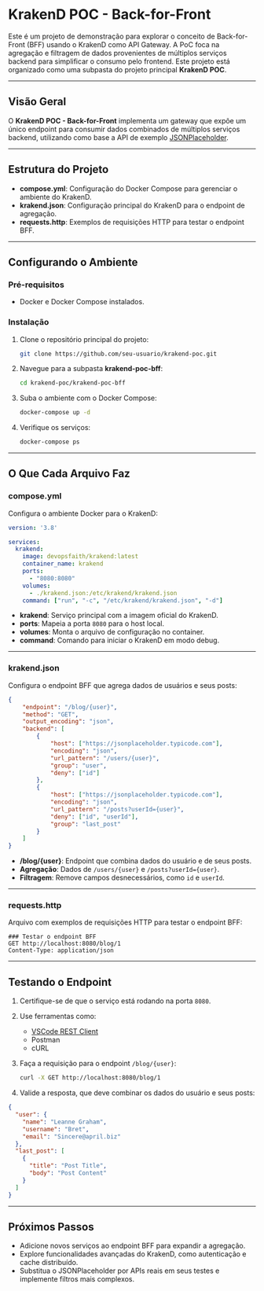 # KrakenD POC - Back-for-Front

Este é um projeto de demonstração para explorar o conceito de Back-for-Front (BFF) usando o KrakenD como API Gateway. A PoC foca na agregação e filtragem de dados provenientes de múltiplos serviços backend para simplificar o consumo pelo frontend. Este projeto está organizado como uma subpasta do projeto principal **KrakenD POC**.

---

## Visão Geral

O **KrakenD POC - Back-for-Front** implementa um gateway que expõe um único endpoint para consumir dados combinados de múltiplos serviços backend, utilizando como base a API de exemplo [JSONPlaceholder](https://jsonplaceholder.typicode.com).

---

## Estrutura do Projeto

- **compose.yml**: Configuração do Docker Compose para gerenciar o ambiente do KrakenD.
- **krakend.json**: Configuração principal do KrakenD para o endpoint de agregação.
- **requests.http**: Exemplos de requisições HTTP para testar o endpoint BFF.

---

## Configurando o Ambiente

### Pré-requisitos

- Docker e Docker Compose instalados.

### Instalação

1. Clone o repositório principal do projeto:

    ```bash
    git clone https://github.com/seu-usuario/krakend-poc.git
    ```

2. Navegue para a subpasta **krakend-poc-bff**:

    ```bash
    cd krakend-poc/krakend-poc-bff
    ```

3. Suba o ambiente com o Docker Compose:

    ```bash
    docker-compose up -d
    ```

4. Verifique os serviços:

    ```bash
    docker-compose ps
    ```

---

## O Que Cada Arquivo Faz

### compose.yml

Configura o ambiente Docker para o KrakenD:

```yaml
version: '3.8'

services:
  krakend:
    image: devopsfaith/krakend:latest
    container_name: krakend
    ports:
      - "8080:8080"
    volumes:
      - ./krakend.json:/etc/krakend/krakend.json
    command: ["run", "-c", "/etc/krakend/krakend.json", "-d"]
```

- **krakend**: Serviço principal com a imagem oficial do KrakenD.
- **ports**: Mapeia a porta `8080` para o host local.
- **volumes**: Monta o arquivo de configuração no container.
- **command**: Comando para iniciar o KrakenD em modo debug.

---

### krakend.json

Configura o endpoint BFF que agrega dados de usuários e seus posts:

```json
{
    "endpoint": "/blog/{user}",
    "method": "GET",
    "output_encoding": "json",
    "backend": [
        {
            "host": ["https://jsonplaceholder.typicode.com"],
            "encoding": "json",
            "url_pattern": "/users/{user}",
            "group": "user",
            "deny": ["id"]
        },
        {
            "host": ["https://jsonplaceholder.typicode.com"],
            "encoding": "json",
            "url_pattern": "/posts?userId={user}",
            "deny": ["id", "userId"],
            "group": "last_post"
        }
    ]
}
```

- **/blog/{user}**: Endpoint que combina dados do usuário e de seus posts.
- **Agregação**: Dados de `/users/{user}` e `/posts?userId={user}`.
- **Filtragem**: Remove campos desnecessários, como `id` e `userId`.

---

### requests.http

Arquivo com exemplos de requisições HTTP para testar o endpoint BFF:

```http
### Testar o endpoint BFF
GET http://localhost:8080/blog/1
Content-Type: application/json
```

---

## Testando o Endpoint

1. Certifique-se de que o serviço está rodando na porta `8080`.

2. Use ferramentas como:
    - [VSCode REST Client](https://marketplace.visualstudio.com/items?itemName=humao.rest-client)
    - Postman
    - cURL

3. Faça a requisição para o endpoint `/blog/{user}`:

    ```bash
    curl -X GET http://localhost:8080/blog/1
    ```

4. Valide a resposta, que deve combinar os dados do usuário e seus posts:

```json
{
  "user": {
    "name": "Leanne Graham",
    "username": "Bret",
    "email": "Sincere@april.biz"
  },
  "last_post": [
    {
      "title": "Post Title",
      "body": "Post Content"
    }
  ]
}
```

---

## Próximos Passos

- Adicione novos serviços ao endpoint BFF para expandir a agregação.
- Explore funcionalidades avançadas do KrakenD, como autenticação e cache distribuído.
- Substitua o JSONPlaceholder por APIs reais em seus testes e implemente filtros mais complexos.